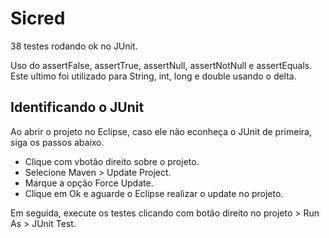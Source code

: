 # Sicred

38 testes rodando ok no JUnit.

Uso do assertFalse, assertTrue, assertNull, assertNotNull e assertEquals. 
Este ultimo foi utilizado para String, int, long e double usando o delta.

## Identificando o JUnit
Ao abrir o projeto no Eclipse, caso ele não econheça o JUnit de primeira, siga os passos abaixo.
- Clique com vbotão direito sobre o projeto.
- Selecione Maven > Update Project.
- Marque a opção Force Update.
- Clique em Ok e aguarde o Eclipse realizar o update no projeto.

Em seguida, execute os testes clicando com botão direito no projeto > Run As > JUnit Test.
